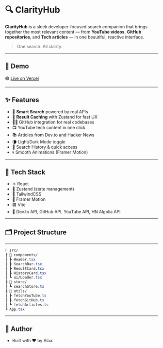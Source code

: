 # 🔍 ClarityHub

**ClarityHub** is a sleek developer-focused search companion that brings together the most relevant content — from **YouTube videos**, **GitHub repositories**, and **Tech articles** — in one beautiful, reactive interface.

> One search. All clarity.

---

## 🚀 Demo

🟢 [Live on Vercel](https://clarityhub-opal.vercel.app/)  

---

## ✨ Features

- 🔎 **Smart Search** powered by real APIs
- 🧠 **Result Caching** with Zustand for fast UX
- 🧑‍💻 GitHub integration for real codebases
- 📺 YouTube tech content in one click
- 📚 Articles from Dev.to and Hacker News
- 🌘 Light/Dark Mode toggle
- 🎯 Search History & quick access
- 🌀 Smooth Animations (Framer Motion)

---

## 🧱 Tech Stack

- ⚛️ React
- 🧵 Zustand (state management)
- 🎨 TailwindCSS
- 🎥 Framer Motion
- 🟩 Vite
- 🔗 Dev.to API, GitHub API, YouTube API, HN Algolia API

---

## 🗂️ Project Structure
---
```css
📁 src/
┣ 📁 components/
┃ ┣ Header.tsx
┃ ┣ SearchBar.tsx
┃ ┣ ResultCard.tsx
┃ ┣ HistoryCard.tsx
┃ ┗ ui/Loader.tsx
┣ 📁 store/
┃ ┗ searchStore.ts
┣ 📁 utils/
┃ ┣ fetchYouTube.ts
┃ ┣ fetchGitHub.ts
┃ ┗ fetchArticles.ts
┗ App.tsx
```
---
## 🧠 Author

- Built with ❤️ by Alaa.
